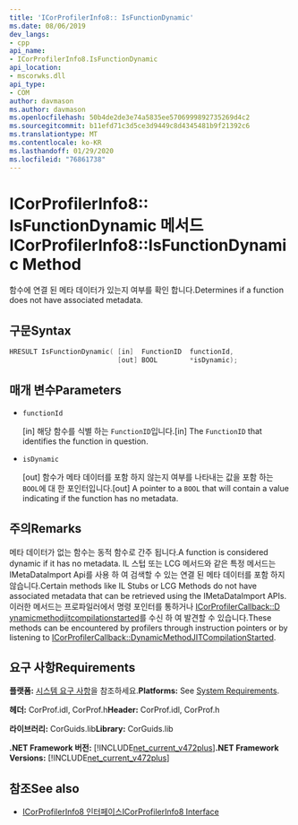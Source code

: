 ```yaml
---
title: 'ICorProfilerInfo8:: IsFunctionDynamic'
ms.date: 08/06/2019
dev_langs:
- cpp
api_name:
- ICorProfilerInfo8.IsFunctionDynamic
api_location:
- mscorwks.dll
api_type:
- COM
author: davmason
ms.author: davmason
ms.openlocfilehash: 50b4de2de3e74a5835ee5706999892735269d4c2
ms.sourcegitcommit: b11efd71c3d5ce3d9449c8d4345481b9f21392c6
ms.translationtype: MT
ms.contentlocale: ko-KR
ms.lasthandoff: 01/29/2020
ms.locfileid: "76861738"
---
```

# <a name="icorprofilerinfo8isfunctiondynamic-method"></a><span data-ttu-id="b2421-102">ICorProfilerInfo8:: IsFunctionDynamic 메서드</span><span class="sxs-lookup"><span data-stu-id="b2421-102">ICorProfilerInfo8::IsFunctionDynamic Method</span></span>

<span data-ttu-id="b2421-103">함수에 연결 된 메타 데이터가 있는지 여부를 확인 합니다.</span><span class="sxs-lookup"><span data-stu-id="b2421-103">Determines if a function does not have associated metadata.</span></span>

## <a name="syntax"></a><span data-ttu-id="b2421-104">구문</span><span class="sxs-lookup"><span data-stu-id="b2421-104">Syntax</span></span>

```cpp
HRESULT IsFunctionDynamic( [in]  FunctionID  functionId,
                           [out] BOOL        *isDynamic);
```

## <a name="parameters"></a><span data-ttu-id="b2421-105">매개 변수</span><span class="sxs-lookup"><span data-stu-id="b2421-105">Parameters</span></span>

- `functionId`

  <span data-ttu-id="b2421-106">\[in] 해당 함수를 식별 하는 `FunctionID`입니다.</span><span class="sxs-lookup"><span data-stu-id="b2421-106">\[in]  The `FunctionID` that identifies the function in question.</span></span>

- `isDynamic`

  <span data-ttu-id="b2421-107">\[out] 함수가 메타 데이터를 포함 하지 않는지 여부를 나타내는 값을 포함 하는 `BOOL`에 대 한 포인터입니다.</span><span class="sxs-lookup"><span data-stu-id="b2421-107">\[out] A pointer to a `BOOL` that will contain a value indicating if the function has no metadata.</span></span>

## <a name="remarks"></a><span data-ttu-id="b2421-108">주의</span><span class="sxs-lookup"><span data-stu-id="b2421-108">Remarks</span></span>

<span data-ttu-id="b2421-109">메타 데이터가 없는 함수는 동적 함수로 간주 됩니다.</span><span class="sxs-lookup"><span data-stu-id="b2421-109">A function is considered dynamic if it has no metadata.</span></span> <span data-ttu-id="b2421-110">IL 스텁 또는 LCG 메서드와 같은 특정 메서드는 IMetaDataImport Api를 사용 하 여 검색할 수 있는 연결 된 메타 데이터를 포함 하지 않습니다.</span><span class="sxs-lookup"><span data-stu-id="b2421-110">Certain methods like IL Stubs or LCG Methods do not have associated metadata that can be retrieved using the IMetaDataImport APIs.</span></span> <span data-ttu-id="b2421-111">이러한 메서드는 프로파일러에서 명령 포인터를 통하거나 [ICorProfilerCallback::D ynamicmethodjitcompilationstarted](icorprofilercallback8-dynamicmethodjitcompilationstarted-method.md)를 수신 하 여 발견할 수 있습니다.</span><span class="sxs-lookup"><span data-stu-id="b2421-111">These methods can be encountered by profilers through instruction pointers or by listening to [ICorProfilerCallback::DynamicMethodJITCompilationStarted](icorprofilercallback8-dynamicmethodjitcompilationstarted-method.md).</span></span>

## <a name="requirements"></a><span data-ttu-id="b2421-112">요구 사항</span><span class="sxs-lookup"><span data-stu-id="b2421-112">Requirements</span></span>

<span data-ttu-id="b2421-113">**플랫폼:** [시스템 요구 사항](../../../../docs/framework/get-started/system-requirements.md)을 참조하세요.</span><span class="sxs-lookup"><span data-stu-id="b2421-113">**Platforms:** See [System Requirements](../../../../docs/framework/get-started/system-requirements.md).</span></span>

<span data-ttu-id="b2421-114">**헤더:** CorProf.idl, CorProf.h</span><span class="sxs-lookup"><span data-stu-id="b2421-114">**Header:** CorProf.idl, CorProf.h</span></span>

<span data-ttu-id="b2421-115">**라이브러리:** CorGuids.lib</span><span class="sxs-lookup"><span data-stu-id="b2421-115">**Library:** CorGuids.lib</span></span>

<span data-ttu-id="b2421-116">**.NET Framework 버전:** [!INCLUDE[net_current_v472plus](../../../../includes/net-current-v472plus.md)]</span><span class="sxs-lookup"><span data-stu-id="b2421-116">**.NET Framework Versions:** [!INCLUDE[net_current_v472plus](../../../../includes/net-current-v472plus.md)]</span></span>

## <a name="see-also"></a><span data-ttu-id="b2421-117">참조</span><span class="sxs-lookup"><span data-stu-id="b2421-117">See also</span></span>

- [<span data-ttu-id="b2421-118">ICorProfilerInfo8 인터페이스</span><span class="sxs-lookup"><span data-stu-id="b2421-118">ICorProfilerInfo8 Interface</span></span>](icorprofilerinfo8-interface.md)
